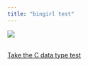```yaml
---
title: "bingirl test"
---
```


![](http://www.coredumped.net/quizz/int.gif)  
  
  
[  
Take the C data type test](http://www.coredumped.net/quizz/types.php)


